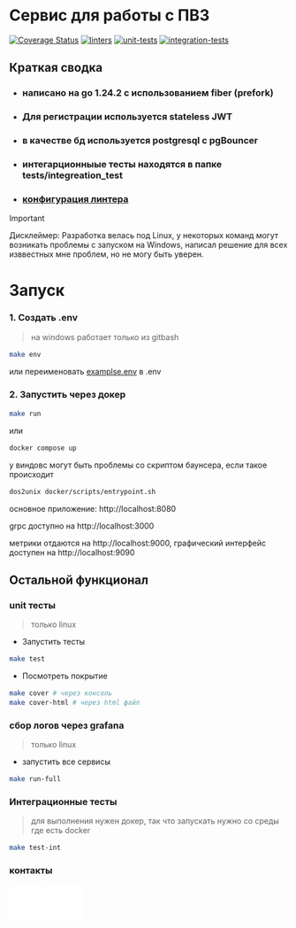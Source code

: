 # Сервис для работы с ПВЗ

[![Coverage Status](https://coveralls.io/repos/github/WhaleShip/pvz/badge.svg?branch=main)](https://coveralls.io/github/WhaleShip/pvz?branch=main)
[![linters](https://github.com/WhaleShip/pvz/actions/workflows/golangci-lint.yml/badge.svg)](https://github.com/WhaleShip/pvz/actions/workflows/golangci-lint.yml)
[![unit-tests](https://github.com/WhaleShip/pvz/actions/workflows/unit-tests.yml/badge.svg)](https://github.com/WhaleShip/pvz/actions/workflows/unit-tests.yml)
[![integration-tests](https://github.com/WhaleShip/pvz/actions/workflows/int-tests.yml/badge.svg)](https://github.com/WhaleShip/pvz/actions/workflows/int-tests.yml)

## Краткая сводка

- ### написано на go 1.24.2 с использованием fiber (prefork)
- ### Для регистрации используется stateless JWT
- ### в качестве бд используется postgresql с pgBouncer
- ### интегарционныые тесты находятся в папке tests/integreation_test 
- ### [конфигурация линтера](.golangci.yml)

> [!IMPORTANT]  
> Дисклеймер: Разработка велась под Linux, у некоторых команд могут возникать проблемы с запуском на Windows, написал решение для всех изввестных мне проблем, но не могу быть уверен.

# Запуск

### 1. Создать .env
> на windows работает только из gitbash

```sh
make env 
```

или переименовать [examplse.env](example.env) в .env


### 2. Запустить через докер
```sh
make run
```

или

```sh
docker compose up
```

у виндовс могут быть проблемы со скриптом баунсера, если такое происходит
```sh
dos2unix docker/scripts/entrypoint.sh
```

основное приложение: http://localhost:8080

grpc доступно на http://localhost:3000

метрики отдаются на http://localhost:9000, графический интерфейс доступен на http://localhost:9090



## Остальной функционал
### unit тесты
> только linux
- Запустить тесты
```sh
make test
```

- Посмотреть покрытие
```sh
make cover # через консоль
make cover-html # через html файл
```


### сбор логов через grafana
> только linux
- запустить все сервисы
```sh
make run-full
```


### Интеграционные тесты
> для выполнения нужен докер, так что запускать нужно со среды где есть docker
```sh
make test-int
```

### контакты
[![Telegram Icon](https://raw.githubusercontent.com/CLorant/readme-social-icons/main/large/light/telegram.svg)](https://t.me/PanHater)
[![medium-light-discord](https://raw.githubusercontent.com/CLorant/readme-social-icons/main/large/light/discord.svg)](https://discord.com/users/1249015796852719617)